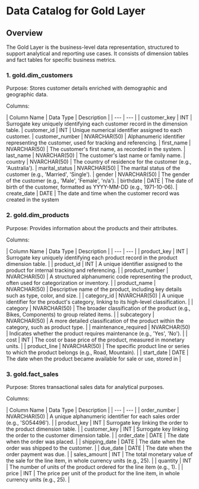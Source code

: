 # Data Catalog for Gold Layer
## Overview
The Gold Layer is the business-level data representation, structured to support analytical and reporting use cases. It consists of dimension tables and fact tables for specific business metrics.

### 1. gold.dim_customers
Purpose: Stores customer details enriched with demographic and geographic data.

Columns:

| Column Name | Data Type | Description |
| --- | --- |
| customer_key	| INT	| Surrogate key uniquely identifying each customer record in the dimension table.
| customer_id	| INT	| Unique numerical identifier assigned to each customer.
| customer_number	| NVARCHAR(50)	| Alphanumeric identifier representing the customer, used for tracking and referencing.
| first_name	| NVARCHAR(50)	| The customer's first name, as recorded in the system.
| last_name	| NVARCHAR(50)	| The customer's last name or family name.
| country	| NVARCHAR(50)	| The country of residence for the customer (e.g., 'Australia').
| marital_status	| NVARCHAR(50)	| The marital status of the customer (e.g., 'Married', 'Single').
| gender	| NVARCHAR(50)	| The gender of the customer (e.g., 'Male', 'Female', 'n/a').
| birthdate	| DATE	| The date of birth of the customer, formatted as YYYY-MM-DD (e.g., 1971-10-06).
| create_date	| DATE	| The date and time when the customer record was created in the system

### 2. gold.dim_products
Purpose: Provides information about the products and their attributes.

Columns:

| Column Name	| Data Type |	Description |
| --- | --- |
| product_key	| INT	| Surrogate key uniquely identifying each product record in the product dimension table. |
| product_id	| INT	| A unique identifier assigned to the product for internal tracking and referencing. |
| product_number	| NVARCHAR(50)	| A structured alphanumeric code representing the product, often used for categorization or inventory. |
| product_name	| NVARCHAR(50)	| Descriptive name of the product, including key details such as type, color, and size. |
| category_id	| NVARCHAR(50)	| A unique identifier for the product's category, linking to its high-level classification. |
| category	| NVARCHAR(50)	| The broader classification of the product (e.g., Bikes, Components) to group related items. |
| subcategory	| NVARCHAR(50)	| A more detailed classification of the product within the category, such as product type. |
| maintenance_required	| NVARCHAR(50)	| Indicates whether the product requires maintenance (e.g., 'Yes', 'No'). |
| cost	| INT	| The cost or base price of the product, measured in monetary units. |
| product_line	| NVARCHAR(50)	| The specific product line or series to which the product belongs (e.g., Road, Mountain). |
| start_date	| DATE	| The date when the product became available for sale or use, stored in |

### 3. gold.fact_sales
Purpose: Stores transactional sales data for analytical purposes.

Columns:

| Column Name	| Data Type	| Description |
| --- | --- |
| order_number	| NVARCHAR(50)	| A unique alphanumeric identifier for each sales order (e.g., 'SO54496'). |
| product_key	| INT	| Surrogate key linking the order to the product dimension table. |
| customer_key	| INT	| Surrogate key linking the order to the customer dimension table. |
| order_date	| DATE	| The date when the order was placed. |
| shipping_date |	DATE |	The date when the order was shipped to the customer. |
| due_date	| DATE	| The date when the order payment was due. |
| sales_amount | INT |	The total monetary value of the sale for the line item, in whole currency units (e.g., 25). |
| quantity	| INT	| The number of units of the product ordered for the line item (e.g., 1). |
| price	| INT	| The price per unit of the product for the line item, in whole currency units (e.g., 25). |
